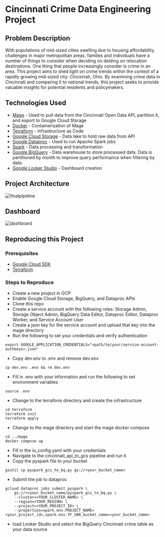 # Cincinnati Crime Data Engineering Project

## Problem Description
With populations of mid-sized cities swelling due to housing affordability challenges in major metropolitan areas, families and individuals have a number of things to consider when deciding on deiding on relocation destinations. One thing that people increasingly consider is crime in an area. This project aims to shed light on crime trends within the context of a rapidly growing mid-sized city: Cincinnati, Ohio. By examining crime data in Cincinnati and comparing it to national trends, this project seeks to provide valuable insights for potential residents and policymakers.

## Technologies Used
* [Mage](mage.ai) - Used to pull data from the Cincinnati Open Data API, partition it, and export to Google Cloud Storage
* [Docker](https://www.docker.com/) - Containerization of Mage
* [Terraform](https://www.terraform.io/) - Infrastructure as Code
* [Google Cloud Storage](https://cloud.google.com/storage) - Data lake to hold raw data from API
* [Google Dataproc](https://cloud.google.com/dataproc) - Used to run Apache Spark jobs
* [Spark](https://spark.apache.org/) - Data processing and transformation
* [Google BigQuery](https://cloud.google.com/bigquery) - Data warehouse to store processed data. Data is partitioned by month to improve query performance when filtering by date. 
* [Google Looker Studio](https://cloud.google.com/looker-studio) - Dashboard creation

## Project Architecture
![finalpipeline](https://github.com/PeterD5353/ohio-crime-data/assets/58152012/77c28ceb-4f49-4e47-a6d0-cd7ac11ded1d)

## Dashboard
![dashboard](https://github.com/PeterD5353/ohio-crime-data/assets/58152012/6362a992-ec7c-4c18-9b6d-2cb31ef90393)


## Reproducing this Project
### Prerequisites 
* [Google Cloud SDK](https://cloud.google.com/sdk/docs/install)
* [Terraform](https://developer.hashicorp.com/terraform/install)

### Steps to Reproduce
* Create a new project in GCP
* Enable Google Cloud Storage, BigQuery, and Dataproc APIs
* Clone this repo
* Create a service account with the following roles: Storage Admin, Storage Object Admin, BigQuery Data Editor, Dataproc Editor, Dataproc Worker, and Service Account User
* Create a json key for the service account and upload that key into the mage directory
* Run the following to set your credentials and verify authentication
```
export GOOGLE_APPLICATION_CREDENTIALS="<path/to/your/service-account-authkeys>.json"
```
* Copy dev.env to .env and remove dev.env
```
cp dev.env .env && rm dev.env
```
* Fill in .env with your information and run the following to set environment variables
```
source .env
```
* Change to the terraform directory and create the infrastructure
```
cd terraform
terraform init
terraform apply
```
* Change to the mage directory and start the mage docker compose
```
cd ../mage
docker compose up
```
* Fill in the io_config.yaml with your credentials
* Navigate to the cincinnati_api_to_gcs pipeline and run it
* Copy the pyspark file to your bucket
```
gsutil cp pyspark_gcs_to_bq.py gs://<your_bucket_name>
```
* Submit the job to dataproc
```
gcloud dataproc jobs submit pyspark \
    gs://<>your_bucket_name/pyspark_gcs_to_bq.py \
    --cluster=<YOUR_CLUSTER_NAME> \
    --region=<YOUR_REGION> \
    --project=<YOUR_PROJECT_ID> \
    --properties=spark.env.PROJECT_NAME=<your_project_id>,spark.env.TF_VAR_bucket_name=<your_bucket_name>
```
* load Looker Studio and select the BigQuery Cincinnati crime table as your data source
